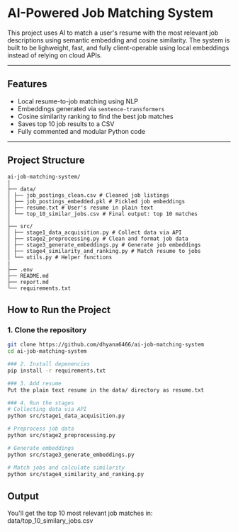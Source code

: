# AI-Powered Job Matching System
This project uses AI to match a user's resume with the most relevant job descriptions using semantic embedding and cosine similarity. The system is built to be lighweight, fast, and fully client-operable using local embeddings instead of relying on cloud APIs.

---

## Features
- Local resume-to-job matching using NLP
- Embeddings generated via `sentence-transformers`
- Cosine similarity ranking to find the best job matches
- Saves top 10 job results to a  CSV
- Fully commented and modular Python code

---

## Project Structure
```
ai-job-matching-system/
│
├── data/
│ ├── job_postings_clean.csv # Cleaned job listings
│ ├── job_postings_embedded.pkl # Pickled job embeddings
│ ├── resume.txt # User's resume in plain text
│ └── top_10_similar_jobs.csv # Final output: top 10 matches
│
├── src/
│ ├── stage1_data_acquisition.py # Collect data via API
│ ├── stage2_preprocessing.py # Clean and format job data
│ ├── stage3_generate_embeddings.py # Generate job embeddings
│ ├── stage4_similarity_and_ranking.py # Match resume to jobs
│ └── utils.py # Helper functions
|
├── .env
├── README.md
├── report.md
└── requirements.txt
```

## How to Run the Project

### 1. Clone the repository
```bash
git clone https://github.com/dhyana6466/ai-job-matching-system 
cd ai-job-matching-system

### 2. Install depenencies
pip install -r requirements.txt

### 3. Add resume
Put the plain text resume in the data/ directory as resume.txt

### 4. Run the stages
# Collecting data via API
python src/stage1_data_acquisition.py

# Preprocess job data
python src/stage2_preprocessing.py

# Generate embeddings
python src/stage3_generate_embeddings.py

# Match jobs and calculate similarity
python src/stage4_similarity_and_ranking.py
```

## Output
You'll get the top 10 most relevant job matches in:
data/top_10_similary_jobs.csv
